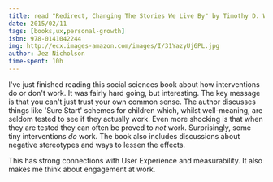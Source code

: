 ```yaml
---
title: read "Redirect, Changing The Stories We Live By" by Timothy D. Wilson
date: 2015/02/11
tags: [books,ux,personal-growth]
isbn: 978-0141042244
img: http://ecx.images-amazon.com/images/I/31YazyUj6PL.jpg
author: Jez Nicholson
time-spent: 10h
---
```

​​​​I've just finished reading this social sciences book about how interventions do or don't work. It was fairly hard going, but interesting. The key message is that you can't just trust your own common sense. The author discusses things like 'Sure Start' schemes for children​​ which, whilst well-meaning, are seldom tested to see if they actually work. Even more shocking is that when they are tested they can often be proved to *not* work. Surprisingly, some tiny interventions *do* work. The book also includes discussions about negative stereotypes and ways to lessen the effects.

This has strong connections with User Experience and measurability. It also makes me think about engagement at work.
